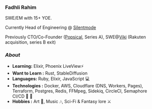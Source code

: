 ### Fadhli Rahim

SWE/EM with 15+ YOE.

Currently Head of Engineering @ [Silentmode](https://silentmode.co/)

Previously CTO/Co-Founder ([Popsical](https://popsical.com), Series A), SWE@[Viki](https://viki.com) (Rakuten acquisition, series B exit)

### <i>About</i>
-  **Learning:** Elixir, Phoenix LiveView:zap:
-  **Want to Learn :** Rust, StableDiffusion
-  **Languages:** Ruby, Elixir, JavaScript 💻
-  **Technologies  :** Docker, AWS, Cloudflare (DNS, Workers, Pages), Terraform, Postgres, Redis, FFMpeg, Sidekiq, CircleCI, Semaphore CI/CD :hammer: :wrench:
-  **Hobbies :** Art :art:, Music :notes:, Sci-Fi & Fantasy lore :crossed_swords:




